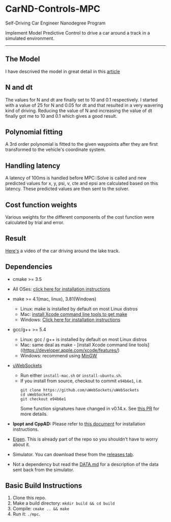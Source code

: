 # CarND-Controls-MPC
Self-Driving Car Engineer Nanodegree Program

Implement Model Predictive Control to drive a car around a track in a simulated environment.

---

## The Model

I have descrived the model in great detail in this [article](https://medium.com/@shubhra.pandit/model-predictive-control-for-autonomous-vehicles-1dc18348f651)

## N and dt

The values for N and dt are finally set to 10 and 0.1 respectively. I started with a value of 25 for N and 0.05 for dt and that resulted in a very wavering kind of driving. Reducing the value of N and increasing the value of dt finally got me to 10 and 0.1 which gives a good result.

## Polynomial fitting
 
A 3rd order polynomial is fitted to the given waypoints after they are first transformed to the vehicle's coordinate system.

## Handling latency

A latency of 100ms is handled before MPC::Solve is called and new predicted values for x, y, psi, v, cte and epsi are calculated based on this latency. These predicted values are then sent to the solver.

## Cost function weights

Various weights for the different components of the cost function were calculated by trial and error. 

## Result

[Here's](https://youtu.be/iIvq3h2kbFk) a video of the car driving around the lake track.


## Dependencies

* cmake >= 3.5
 * All OSes: [click here for installation instructions](https://cmake.org/install/)
* make >= 4.1(mac, linux), 3.81(Windows)
  * Linux: make is installed by default on most Linux distros
  * Mac: [install Xcode command line tools to get make](https://developer.apple.com/xcode/features/)
  * Windows: [Click here for installation instructions](http://gnuwin32.sourceforge.net/packages/make.htm)
* gcc/g++ >= 5.4
  * Linux: gcc / g++ is installed by default on most Linux distros
  * Mac: same deal as make - [install Xcode command line tools]((https://developer.apple.com/xcode/features/)
  * Windows: recommend using [MinGW](http://www.mingw.org/)
* [uWebSockets](https://github.com/uWebSockets/uWebSockets)
  * Run either `install-mac.sh` or `install-ubuntu.sh`.
  * If you install from source, checkout to commit `e94b6e1`, i.e.
    ```
    git clone https://github.com/uWebSockets/uWebSockets
    cd uWebSockets
    git checkout e94b6e1
    ```
    Some function signatures have changed in v0.14.x. See [this PR](https://github.com/udacity/CarND-MPC-Project/pull/3) for more details.

* **Ipopt and CppAD:** Please refer to [this document](https://github.com/udacity/CarND-MPC-Project/blob/master/install_Ipopt_CppAD.md) for installation instructions.
* [Eigen](http://eigen.tuxfamily.org/index.php?title=Main_Page). This is already part of the repo so you shouldn't have to worry about it.
* Simulator. You can download these from the [releases tab](https://github.com/udacity/self-driving-car-sim/releases).
* Not a dependency but read the [DATA.md](./DATA.md) for a description of the data sent back from the simulator.


## Basic Build Instructions

1. Clone this repo.
2. Make a build directory: `mkdir build && cd build`
3. Compile: `cmake .. && make`
4. Run it: `./mpc`.

